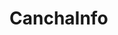 # CanchaInfo

<!-- pip install pylint-django

Dentro de settings.json reemplazar con esto

{
    "python.linting.pylintArgs": [
        "--load-plugins=pylint-django"
    ],

    "[python]": {

    }
} -->